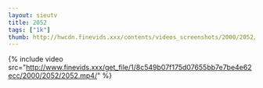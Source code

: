 ```yaml
--- 
layout: sieutv
title: 2052
tags: ["1k"]
thumb: http://hwcdn.finevids.xxx/contents/videos_screenshots/2000/2052/preview.mp4.jpg
---
```

{% include video src="http://www.finevids.xxx/get_file/1/8c549b07f175d07655bb7e7be4e62ecc/2000/2052/2052.mp4/" %} 
